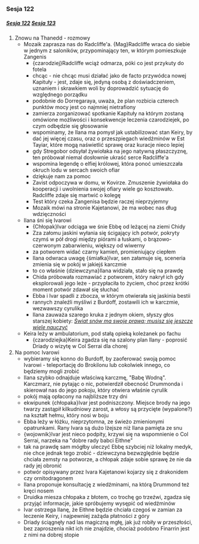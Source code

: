 ### Sesja 122
##### [Sesja 122](#sesja-122) [Sesja 123](#sesja-123)
1. Znowu na Thanedd - rozmowy
    - Mozaik zaprasza nas do Radcliffe'a. {Mag}Radcliffe wraca do siebie w jednym z saloników, przypominający ten, w którym pomieszkuje Zangenis
        - {czarodziej}Radcliffe wciąż odmarza, póki co jest przykuty do fotela
        - chcąc - nie chcąc musi działać jako de facto przywódca nowej Kapituły - jest, zdaje się, jedyną osobą z doświadczeniem, uznaniem i skrawkiem woli by doprowadzić sytuację do względnego porządku
        - podobnie do Dorregaraya, uważa, że plan rozbicia czterech punktów mocy jest co najmniej nietrafiony
        - zamierza zorganizować spotkanie Kapituły na którym zostaną omówione możliwości i konsekwencje leczenia czarodziejek, po czym odbędzie się głosowanie
        - wspominamy, że Ilana ma pomysł jak ustabilizować stan Keiry, by dać jej więcej czasu, oraz o przeszpiegach wiedźminów w Est Tayiar, które mogą naświetlić sprawę oraz kuracje nieco lepiej
        - gdy Stregobor odsyłał żywiołaka na jego natywną płaszczyznę, ten próbował niemal dosłownie ukraść serce Radcliffe'a
        - wspomina legendę o elfiej królowej, która ponoć umieszczała okruch lodu w sercach swoich ofiar
        - dziękuje nam za pomoc
        - Zavist odpoczywa w domu, w Kovirze. Zmuszenie żywiołaka do kooperacji i uwolnienia swojej ofiary wiele go kosztowało. Radcliffe zdaje się martwić o kolegę
        - Test który czeka Zangenisa będzie raczej nieprzyjemny
        - Mozaik mówi na stronie Kajetanowi, że ma wobec nas dług wdzięczności
    - Ilana śni się Ivarowi
        - {Chłopak}Ivar odciąga we śnie Ebbę od leżącej na ziemi Chidy
        - Zza załomu jaskini wyłania się ścigający ich potwór, pokryty czymś w pół drogi między piórami a łuskami, o brązowo-czerwonym zabarwieniu, większy od wiwerny
        - za potworem widać czarny kamień, promieniujący ciepłem
        - Ilana odwraca uwagę {śmiałka}Ivar, sen załamuje się, sceneria zmienia się w pokój w jakiejś karczmie
        - to co właśnie {dziewczyna}Ilana widziała, stało się na prawdę
        - Chida próbowała rozmawiać z potworem, który nakrył ich gdy eksplorowali jego leże - przypłaciła to życiem, choć przez krótki moment potwór zdawał się słuchać
        - Ebba i Ivar spadli z zbocza, w którym otwierała się jaskinia bestii
        - rannych znaleźli myśliwi z Burdoff, zostawili ich w karczmie, wezwawszy cyrulika
        - Ilana zauważa szarego kruka z jednym okiem, słyszy głos starszej kobiety: [_Świat snów ma swoje prawa; musisz się jeszcze wiele nauczyć_](#sesja-104#matkakrokow)
    - Keira leży w ambulatorium, pod stałą opieką koleżanek po fachu
        - {czarodziejka}Keira zgadza się na szalony plan Ilany - poprosić Driady o wizytę w Col Serrai dla chorej
2. Na pomoc Ivarowi
    - wybieramy się konno do Burdoff, by zaoferować swoją pomoc Ivarowi - teleportację do Brokilonu lub cokolwiek innego, co będziemy mogli zrobić
    - Ilana szybko odnajduje właściwą karczmę, "Babę Wodną". Karczmarz, nie pytając o nic, potwierdził obecność Drummonda i skierował nas do jego pokoju, który otwiera właśnie cyrulik
    - pokój mają opłacony na najbliższe trzy dni
    - ekwipunek {chłopaka}Ivar jest podniszczony. Miejsce brody na jego twarzy zastąpił kilkudniowy zarost, a włosy są przycięte (wypalone?) na kształt hełmu, który nosi w boju
    - Ebba leży w łóżku, nieprzytomna, ze świeżo zmienionymi opatrunkami. Rany Ivara są dużo lżejsze niż Ilana pamięta ze snu
    - {wojownik}Ivar jest nieco podpity, krzywi się na wspomnienie o Col Serrai, narzeka na "dobre rady babci Eithne"
    - tak na prawdę sam mógłby uleczyć Ebbę szybciej niż lokalny medyk, nie chce jednak tego zrobić - dziewczyna bezwzględnie będzie chciała zemsty na potworze, a chłopak zdaje sobie sprawę że nie da rady jej obronić
    - potwór opisywany przez Ivara Kajetanowi kojarzy się z drakonidem czy ornitodragonem
    - Ilana proponuje konsultację z wiedźminami, na którą Drummond też kręci nosem
    - Druidka miesza chłopaka z błotem, co trochę go trzeźwi, zgadza się przyjąć informacje, jakie spróbujemy wysępić od wiedźminów
    - Ivar ostrzega Ilanę, że Eithne będzie chciała czegoś w zamian za leczenie Keiry, i najpewniej zażąda płatności z góry
    - Driady ściągnęły nad las magiczną mgłę, jak już robiły w przeszłości, bez zaproszenia nikt ich nie znajdzie, chociaż podobno Finarrin jest z nimi na dobrej stopie

